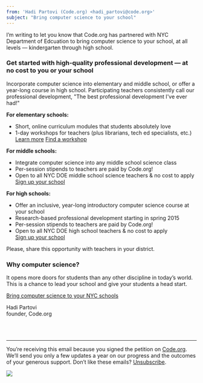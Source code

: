 ```yaml
---
from: 'Hadi Partovi (Code.org) <hadi_partovi@code.org>'
subject: "Bring computer science to your school"
---
```


I’m writing to let you know that Code.org has partnered with NYC Department of Edcuation to bring computer science to your school, at all levels — kindergarten through high school. 

### Get started with high-quality professional development — at no cost to you or your school

Incorporate computer science into elementary and middle school, or offer a year-long course in high school. Participating teachers consistently call our professional development, "The best professional development I've ever had!"

**For elementary schools:**

- Short, online curriculum modules that students absolutely love
- 1-day workshops for teachers (plus librarians, tech ed specialists, etc.)<br />
[Learn more](http://code.org/educate/nyc/)
[Find a workshop](https://code.org/professional-development-workshops/)

**For middle schools:**

- Integrate computer science into any middle school science class
- Per-session stipends to teachers are paid by Code.org!
- Open to all NYC DOE middle school science teachers & no cost to apply<br />
[Sign up your school](https://code.org/educate/nyc/)

**For high schools:**

- Offer an inclusive, year-long introductory computer science course at your school
- Research-based professional development starting in spring 2015
- Per-session stipends to teachers are paid by Code.org!
- Open to all NYC DOE high school teachers & no cost to apply<br />
[Sign up your school](https://code.org/educate/nyc/)

Please, share this opportunity with teachers in your district. 

### Why computer science?

It opens more doors for students than any other discipline in today’s world. This is a chance to lead your school and give your students a head start.

[Bring computer science to your NYC schools](https://code.org/educate/nyc/)


Hadi Partovi<br />
founder, Code.org




<br />
<br />

<hr/>

You’re receiving this email because you signed the petition on [Code.org](https://code.org/). We’ll send you only a few updates a year on our progress and the outcomes of your generous support. Don’t like these emails? [Unsubscribe](<%= unsubscribe_link %>).

![](<%= tracking_pixel %>)

